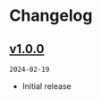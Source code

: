 # Changelog

## [v1.0.0](https://github.com/simonsuska/mockaffee/releases/tag/v1.0.0)

`2024-02-19`

- Initial release
